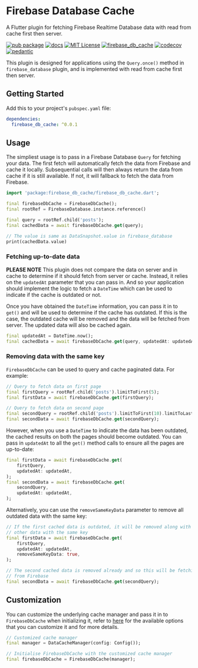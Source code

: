 # Firebase Database Cache

A Flutter plugin for fetching Firebase Realtime Database data with read from cache first then server.

[![pub package](https://img.shields.io/pub/v/data_cache_manager.svg)](https://pub.dartlang.org/packages/firebase_db_cache)
[![docs](https://img.shields.io/badge/docs-latest-blue.svg)](https://pub.dev/documentation/firebase_db_cache/latest/)
[![MIT License](https://img.shields.io/github/license/zeshuaro/data_cache_manager.svg)](https://github.com/zeshuaro/data_cache_manager/blob/main/firebase_db_cache/LICENSE)
[![firebase_db_cache](https://github.com/zeshuaro/data_cache_manager/actions/workflows/firebase_db_cache.yml/badge.svg)](https://github.com/zeshuaro/data_cache_manager/actions/workflows/firebase_db_cache.yml)
[![codecov](https://codecov.io/gh/zeshuaro/data_cache_manager/branch/main/graph/badge.svg?token=BA2LTD1XI1&flag=firebase_db_cache)](https://codecov.io/gh/zeshuaro/data_cache_manager)
[![pedantic](https://img.shields.io/badge/style-pedantic-40c4ff.svg)](https://github.com/google/pedantic)

This plugin is designed for applications using the `Query.once()` method in `firebase_database` plugin, and is implemented with read from cache first then server.

## Getting Started

Add this to your project's `pubspec.yaml` file:

```yml
dependencies:
  firebase_db_cache: ^0.0.1
```

## Usage

The simpliest usage is to pass in a Firebase Database `Query` for fetching your data. The first fetch will automatically fetch the data from Firebase and cache it locally. Subsequential calls will then always return the data from cache if it is still available. If not, it will fallback to fetch the data from Firebase.

```dart
import 'package:firebase_db_cache/firebase_db_cache.dart';

final firebaseDbCache = FirebaseDbCache();
final rootRef = FirebaseDatabase.instance.reference()

final query = rootRef.child('posts');
final cachedData = await firebaseDbCache.get(query);

// The value is same as DataSnapshot.value in firebase_database
print(cachedData.value)  
```

### Fetching up-to-date data

**PLEASE NOTE** This plugin does not compare the data on server and in cache to determine if it should fetch from server or cache. Instead, it relies on the `updatedAt` parameter that you can pass in. And so your application should implement the logic to fetch a `DateTime` which can be used to indicate if the cache is outdated or not.

Once you have obtained the `DateTime` information, you can pass it in to `get()` and will be used to determine if the cache has outdated. If this is the case, the outdated cache will be removed and the data will be fetched from server. The updated data will also be cached again.

```dart
final updatedAt = DateTime.now();
final cachedData = await firebaseDbCache.get(query, updatedAt: updatedAt);
```

### Removing data with the same key

`FirebaseDbCache` can be used to query and cache paginated data. For example:

```dart
// Query to fetch data on first page
final firstQuery = rootRef.child('posts').limitToFirst(5);
final firstData = await firebaseDbCache.get(firstQuery);

// Query to fetch data on second page
final secondQuery = rootRef.child('posts').limitToFirst(10).limitToLast(5);
final secondData = await firebaseDbCache.get(secondQuery);
```

However, when you use a `DateTime` to indicate the data has been outdated, the cached results on both the pages should become outdated. You can pass in `updatedAt` to all the `get()` method calls to ensure all the pages are up-to-date:

```dart
final firstData = await firebaseDbCache.get(
    firstQuery, 
    updatedAt: updatedAt,
);
final secondData = await firebaseDbCache.get(
    secondQuery, 
    updatedAt: updatedAt,
);
```

Alternatively, you can use the `removeSameKeyData` parameter to remove all outdated data with the same key:

```dart
// If the first cached data is outdated, it will be removed along with all the 
// other data with the same key
final firstData = await firebaseDbCache.get(
    firstQuery, 
    updatedAt: updatedAt,
    removeSameKeyData: true,
);

// The second cached data is removed already and so this will be fetching data 
// from Firebase
final secondData = await firebaseDbCache.get(secondQuery);
```

## Customization

You can customize the underlying cache manager and pass it in to `FirebaseDbCache` when initializing it, refer to [here](https://github.com/zeshuaro/data_cache_manager#customization) for the available options that you can customize it and for more details.

```dart
// Customized cache manager
final manager = DataCacheManager(config: Config());

// Initialise FirebaseDbCache with the customized cache manager
final firebaseDbCache = FirebaseDbCache(manager);
```
